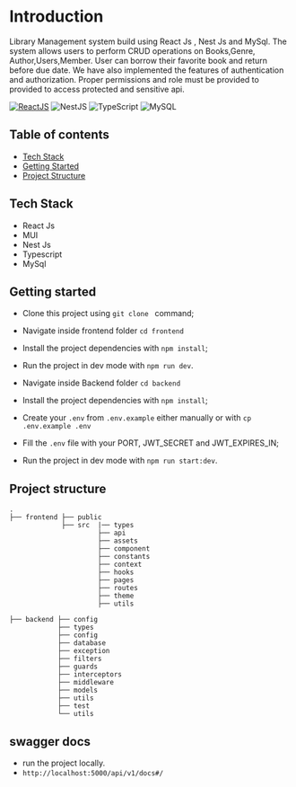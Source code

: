 # Introduction

Library Management system build using React Js , Nest Js and MySql.
The system allows users to perform CRUD operations on Books,Genre, Author,Users,Member. User can borrow their favorite book and return before due date.
We have also implemented the features of authentication and authorization. Proper permissions and role must be provided to provided to access protected and sensitive api.

[![ReactJS](https://img.shields.io/badge/react.js-61DAFB?style=for-the-badge&logo=react&logoColor=white)](https://reactjs.org/)
![NestJS](https://img.shields.io/badge/nest.js-E0234E?style=for-the-badge&logo=nestjs&logoColor=white)
![TypeScript](https://img.shields.io/badge/typescript-%23007ACC.svg?style=for-the-badge&logo=typescript&logoColor=white)
![MySQL](https://img.shields.io/badge/mysql-4479A1?style=for-the-badge&logo=mysql&logoColor=white)

## Table of contents
- [Tech Stack](#tech-stack)
- [Getting Started](#getting-started)
- [Project Structure](#project-structure)
  

## Tech Stack
- React Js
- MUI
- Nest Js
- Typescript
- MySql


## Getting started
- Clone this project using `git clone ` command;
- Navigate inside frontend folder `cd frontend`
- Install the project dependencies with `npm install`;
- Run the project in dev mode with `npm run dev`.

- Navigate inside Backend folder `cd backend`
- Install the project dependencies with `npm install`;
- Create your `.env` from `.env.example` either manually or with `cp .env.example .env`
- Fill the `.env` file with your PORT, JWT_SECRET and JWT_EXPIRES_IN;
- Run the project in dev mode with `npm run start:dev`.
  

## Project structure

```
.
├── frontend ├── public
             ├── src  |── types
                      ├── api
                      ├── assets
                      ├── component
                      ├── constants
                      ├── context
                      ├── hooks
                      ├── pages
                      ├── routes
                      ├── theme
                      ├── utils

├── backend ├── config
            ├── types
            ├── config
            ├── database
            ├── exception
            ├── filters
            ├── guards
            ├── interceptors
            ├── middleware
            ├── models
            ├── utils
            ├── test
            └── utils
```

## swagger docs
- run the project locally.
- `http://localhost:5000/api/v1/docs#/`
